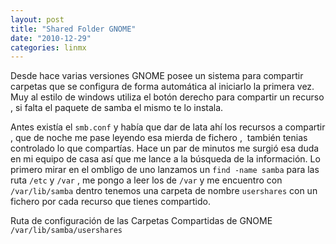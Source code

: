 ```yaml
---
layout: post
title: "Shared Folder GNOME"
date: "2010-12-29"
categories: linmx
---
```


Desde hace varias versiones GNOME posee un sistema para compartir carpetas que se configura de forma automática al iniciarlo la primera vez. Muy al estilo de windows utiliza el botón derecho para compartir un recurso , si falta el paquete de samba el mismo te lo instala.

Antes existía el `smb.conf` y había que dar de lata ahí los recursos a compartir , que de noche me pase leyendo esa mierda de fichero ,  también tenias controlado lo que compartías. Hace un par de minutos me surgió esa duda en mi equipo de casa así que me lance a la búsqueda de la información. Lo primero mirar en el ombligo de uno lanzamos un `find -name samba` para las ruta `/etc` y `/var` , me pongo a leer los de `/var` y me encuentro con `/var/lib/samba` dentro tenemos una carpeta de nombre `usershares` con un fichero por cada recurso que tienes compartido.

Ruta de configuración de las Carpetas Compartidas de GNOME `/var/lib/samba/usershares`
